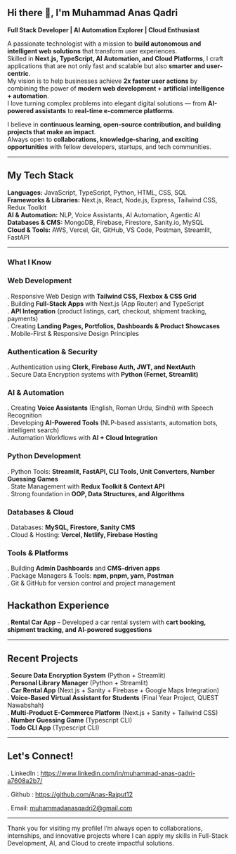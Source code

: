 ## Hi there 👋, I'm Muhammad Anas Qadri 

**Full Stack Developer | AI Automation Explorer | Cloud Enthusiast**  

A passionate technologist with a mission to **build autonomous and intelligent web solutions** that transform user experiences.  
Skilled in **Next.js, TypeScript, AI Automation, and Cloud Platforms**, I craft applications that are not only fast and scalable but also **smarter and user-centric**.  
My vision is to help businesses achieve **2x faster user actions** by combining the power of **modern web development + artificial intelligence + automation**.  
I love turning complex problems into elegant digital solutions — from **AI-powered assistants** to **real-time e-commerce platforms**.  

I believe in **continuous learning, open-source contribution, and building projects that make an impact**.  
Always open to **collaborations, knowledge-sharing, and exciting opportunities** with fellow developers, startups, and tech communities.  
______________________________________________________________________________________________________________________________________________________________________________

## My Tech Stack  
**Languages:** JavaScript, TypeScript, Python, HTML, CSS, SQL  
**Frameworks & Libraries:** Next.js, React, Node.js, Express, Tailwind CSS, Redux Toolkit  
**AI & Automation:** NLP, Voice Assistants, AI Automation, Agentic AI  
**Databases & CMS:** MongoDB, Firebase, Firestore, Sanity.io, MySQL  
**Cloud & Tools:** AWS, Vercel, Git, GitHub, VS Code, Postman, Streamlit, FastAPI  
______________________________________________________________________________________________________________________________________________________________________________

### What I Know  
### Web Development  
. Responsive Web Design with **Tailwind CSS, Flexbox & CSS Grid**  
. Building **Full-Stack Apps** with Next.js (App Router) and TypeScript  
. **API Integration** (product listings, cart, checkout, shipment tracking, payments)  
. Creating **Landing Pages, Portfolios, Dashboards & Product Showcases**  
. Mobile-First & Responsive Design Principles  

### Authentication & Security  
. Authentication using **Clerk, Firebase Auth, JWT, and NextAuth**  
. Secure Data Encryption systems with **Python (Fernet, Streamlit)**  

### AI & Automation  
. Creating **Voice Assistants** (English, Roman Urdu, Sindhi) with Speech Recognition  
. Developing **AI-Powered Tools** (NLP-based assistants, automation bots, intelligent search)  
. Automation Workflows with **AI + Cloud Integration**  

### Python Development  
. Python Tools: **Streamlit, FastAPI, CLI Tools, Unit Converters, Number Guessing Games**  
. State Management with **Redux Toolkit & Context API**  
. Strong foundation in **OOP, Data Structures, and Algorithms**  

### Databases & Cloud  
. Databases: **MySQL, Firestore, Sanity CMS**  
. Cloud & Hosting: **Vercel, Netlify, Firebase Hosting**  

### Tools & Platforms  
. Building **Admin Dashboards** and **CMS-driven apps**  
. Package Managers & Tools: **npm, pnpm, yarn, Postman**  
. Git & GitHub for version control and project management

## Hackathon Experience  
. **Rental Car App** – Developed a car rental system with **cart booking, shipment tracking, and AI-powered suggestions**  
______________________________________________________________________________________________________________________________________________________________________________


## Recent Projects  
. **Secure Data Encryption System** (Python + Streamlit)  
. **Personal Library Manager** (Python + Streamlit)  
. **Car Rental App** (Next.js + Sanity + Firebase + Google Maps Integration)  
. **Voice-Based Virtual Assistant for Students** (Final Year Project, QUEST Nawabshah)  
. **Multi-Product E-Commerce Platform** (Next.js + Sanity + Tailwind CSS)  
. **Number Guessing Game** (Typescript CLI)  
. **Todo CLI App** (Typescript CLI)
______________________________________________________________________________________________________________________________________________________________________________

## Let's Connect!  
. LinkedIn : https://www.linkedin.com/in/muhammad-anas-qadri-a7608a2b7/

. Github :  https://github.com/Anas-Rajput12

. Email: muhammadanasqadri2@gmail.com
______________________________________________________________________________________________________________________________________________________________________________

Thank you for visiting my profile! I’m always open to collaborations, internships, and innovative projects where I can apply my skills in Full-Stack Development, AI, and Cloud to create impactful solutions.


